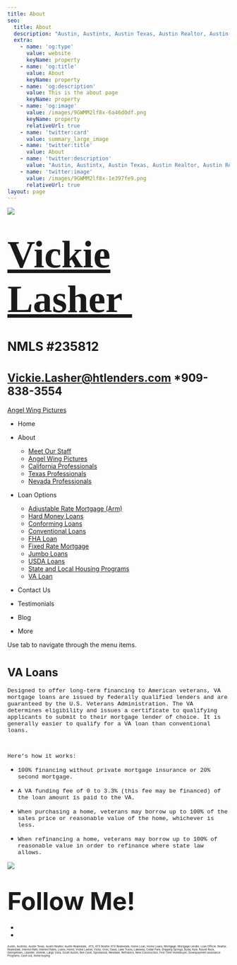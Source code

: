 ```yaml
---
title: About
seo:
  title: About
  description: "Austin, Austintx, Austin Texas, Austin Realtor, Austin Realestate,\_ ATX, ATX Realtor ATX Realestate, Home Loan, Home Loans, Mortgage, Mortgage Lender, Loan Officer, Realtor, Realestate, Interest "
  extra:
    - name: 'og:type'
      value: website
      keyName: property
    - name: 'og:title'
      value: About
      keyName: property
    - name: 'og:description'
      value: This is the about page
      keyName: property
    - name: 'og:image'
      value: /images/9GWMM2lf8x-6a46d0df.png
      keyName: property
      relativeUrl: true
    - name: 'twitter:card'
      value: summary_large_image
    - name: 'twitter:title'
      value: About
    - name: 'twitter:description'
      value: "Austin, Austintx, Austin Texas, Austin Realtor, Austin Realestate,\_ ATX, ATX Realtor ATX Realestate, Home Loan, Home Loans, Mortgage, Mortgage Lender, Loan Officer, Realtor, Realestate, Interest Rate, Interest Rates, "
    - name: 'twitter:image'
      value: /images/9GWMM2lf8x-1e397fe9.png
      relativeUrl: true
layout: page
---
```


![](https://static.wixstatic.com/media/5afe60462baf41e79586f3fdaf78d664.jpg/v1/fill/w_480,h_291,al_c,q_80,usm_0.66_1.00_0.01,blur_2/5afe60462baf41e79586f3fdaf78d664.jpg)

# <span style="font-size:87px"><span style="font-family:libre baskerville,serif">[Vickie Lasher ](index.html)</span></span>

# NMLS \#235812

# <span style="font-size:25px"><Vickie.Lasher@htlenders.com> \*909-838-3554</span>

<a href="angel-wing-pictures.html" class="_1fbEI"><span class="_1Qjd7">Angel Wing Pictures</span></a>

-   <span id="DrpDwnMn00"><a href="index.html" class="_11ip9"></a></span>
    Home

-   <span id="DrpDwnMn01"><a href="about.html" class="_11ip9"></a></span>
    About

    -   [Meet Our Staff](meet-our-staff.html)
    -   [Angel Wing Pictures](angel-wing-pictures.html)
    -   [California Professionals](recommended-profssionals.html)
    -   [Texas Professionals](texas-recommended-professionals.html)
    -   [Nevada Professionals](nevada-recommended-professionals.html)

-   <span id="DrpDwnMn02"><a href="loan-options.html" class="_11ip9"></a></span>
    Loan Options

    -   [Adjustable Rate Mortgage (Arm)](adjustable-rate-mortgage-arm.html)
    -   [Hard Money Loans](hard-money-loans.html)
    -   [Conforming Loans](conforming-loans.html)
    -   [Conventional Loans](conventional-loans.html)
    -   [FHA Loan](fha-loan.html)
    -   [Fixed Rate Mortgage](fixed-rate-mortgage.html)
    -   [Jumbo Loans](jumbo-loans.html)
    -   [USDA Loans](rhs-loan-programs.html)
    -   [State and Local Housing Programs](state-and-local-housing-programs.html)
    -   [VA Loan](va-loan.html)

-   <span id="DrpDwnMn03"><a href="contact.html" class="_11ip9"></a></span>
    Contact Us

-   <span id="DrpDwnMn04"><a href="testimonials.html" class="_11ip9"></a></span>
    Testimonials

-   <span id="DrpDwnMn05"><a href="blog.html" class="_11ip9"></a></span>
    Blog

-   More

Use tab to navigate through the menu items.

# <span style="font-size:25px">VA Loans</span>

<span style="font-family:courier new,courier-ps-w01,courier-ps-w02,courier-ps-w10,monospace"><span style="font-size:13px">Designed to offer long-term financing to American veterans, VA mortgage loans are issued by federally qualified lenders and are guaranteed by the U.S. Veterans Administration. The VA determines eligibility and issues a certificate to qualifying applicants to submit to their mortgage lender of choice. It is generally easier to qualify for a VA loan than conventional loans.</span></span>

<span style="font-family:courier new,courier-ps-w01,courier-ps-w02,courier-ps-w10,monospace"><span style="font-size:13px"><span class="wixGuard">​</span></span></span>

<span style="font-family:courier new,courier-ps-w01,courier-ps-w02,courier-ps-w10,monospace"><span style="font-size:13px">Here’s how it works:</span></span>

-   <span style="font-family:courier new,courier-ps-w01,courier-ps-w02,courier-ps-w10,monospace"><span style="font-size:13px">100% financing without private mortgage insurance or 20% second mortgage.</span></span>

-   <span style="font-family:courier new,courier-ps-w01,courier-ps-w02,courier-ps-w10,monospace"><span style="font-size:13px">A VA funding fee of 0 to 3.3% (this fee may be financed) of the loan amount is paid to the VA.</span></span>

-   <span style="font-family:courier new,courier-ps-w01,courier-ps-w02,courier-ps-w10,monospace"><span style="font-size:13px">When purchasing a home, veterans may borrow up to 100% of the sales price or reasonable value of the home, whichever is less.</span></span>

-   <span style="font-family:courier new,courier-ps-w01,courier-ps-w02,courier-ps-w10,monospace"><span style="font-size:13px">When refinancing a home, veterans may borrow up to 100% of reasonable value in order to refinance where state law allows.</span></span>

![](https://static.wixstatic.com/media/b5d103_5e49dc9ca5f64e529a6b55be155ac4fa~mv2_d_2758_2778_s_4_2.jpg/v1/fill/w_47,h_47,al_c,q_80,usm_0.66_1.00_0.01,blur_3/b5d103_5e49dc9ca5f64e529a6b55be155ac4fa~mv2_d_2758_2778_s_4_2.jpg)

# <span style="font-size:55px;"><span style="font-weight:bold;">Follow Me!</span></span>

-   <span id="dataItem-jjeedrml1-comp-jjeedrlu"><a href="https://www.facebook.com/vickie.s.lasher" class="_26AQd"></a></span>
-   <span id="dataItem-jjeedrmm-comp-jjeedrlu"><a href="https://www.instagram.com/vickielasher/" class="_26AQd"></a></span>

<span class="color_12"><span style="font-size:6px">Austin, Austintx, Austin Texas, Austin Realtor, Austin Realestate,  ATX, ATX Realtor ATX Realestate, Home Loan, Home Loans, Mortgage, Mortgage Lender, Loan Officer, Realtor, Realestate, Interest Rate, Interest Rates, Loans, Home, Vickie Lasher, Vicky, Vicki, Oasis, Lake Travis, Lakeway, Cedar Park, Dripping Springs, Buda, Kyle, Round Rock, Georgetown, Leander, Volente, Largo Vista, South Austin, Bee Cave, Spicewood, Westlake, Refinance, New Construction, First Time Homebuyer, Downpayment assistance Programs, Cash out, home buying</span></span>


